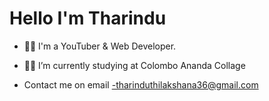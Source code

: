 #  Hello I'm Tharindu

-  👨‍💻 I'm a YouTuber & Web Developer.

-  👩‍🎓 I’m currently studying at Colombo Ananda Collage


-  Contact me on email -tharinduthilakshana36@gmail.com

